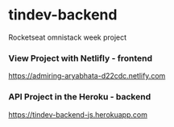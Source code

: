 # tindev-backend
 Rocketseat omnistack week project

### View Project with Netlifly - frontend

https://admiring-aryabhata-d22cdc.netlify.com

### API Project in the Heroku - backend

https://tindev-backend-js.herokuapp.com
